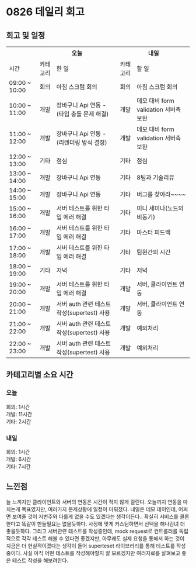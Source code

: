 # 0826 데일리 회고

## 회고 및 일정

  <table>
    <tr>
      <th></th>
      <th colspan="2">오늘</th>
      <th colspan="2">내일</th>
    </tr>
    <tr>
      <td>시간</td>
      <td>카테고리</td>
      <td>한 일</td>
      <td>카테고리</td>
      <td>할 일</td>
    </tr>
    <tr>
          <td>09:00 ~ 10:00</td>
          <td>회의</td>
          <td>아침 스크럼 회의</td>
          <td>회의</td>
          <td>아침 스크럼 회의</td>
        </tr><tr>
          <td>10:00 ~ 11:00</td>
          <td>개발</td>
          <td>장바구니 Api 연동 - (타입 충돌 문제 해결)</td>
          <td>개발</td>
          <td>데모 대비 form validation 서버측 보완</td>
        </tr><tr>
          <td>11:00 ~ 12:00</td>
          <td>개발</td>
          <td>장바구니 Api 연동 - (리렌더링 방식 결정)</td>
          <td>개발</td>
          <td>데모 대비 form validation 서버측 보완</td>
        </tr><tr>
          <td>12:00 ~ 13:00</td>
          <td>기타</td>
          <td>점심</td>
          <td>기타</td>
          <td>점심</td>
        </tr><tr>
          <td>13:00 ~ 14:00</td>
          <td>개발</td>
          <td>장바구니 Api 연동</td>
          <td>기타</td>
          <td>8팀과 기술리뷰</td>
        </tr><tr>
          <td>14:00 ~ 15:00</td>
          <td>개발</td>
          <td>장바구니 Api 연동</td>
          <td>기타</td>
          <td>버그를 찾아라~~~~</td>
        </tr><tr>
          <td>15:00 ~ 16:00</td>
          <td>개발</td>
          <td>서버 테스트를 위한 타입 에러 해결</td>
          <td>기타</td>
          <td>미니 세미나(노드의 비동기)</td>
        </tr><tr>
          <td>16:00 ~ 17:00</td>
          <td>개발</td>
          <td>서버 테스트를 위한 타입 에러 해결</td>
          <td>기타</td>
          <td>마스터 피드백</td>
        </tr><tr>
          <td>17:00 ~ 18:00</td>
          <td>개발</td>
          <td>서버 테스트를 위한 타입 에러 해결</td>
          <td>기타</td>
          <td>팀원간의 시간</td>
        </tr><tr>
          <td>18:00 ~ 19:00</td>
          <td>기타</td>
          <td>저녁</td>
          <td>기타</td>
          <td>저녁</td>
        </tr><tr>
          <td>19:00 ~ 20:00</td>
          <td>개발</td>
          <td>서버 테스트를 위한 타입 에러 해결</td>
          <td>개발</td>
          <td>서버, 클라이언트 연동</td>
        </tr><tr>
          <td>20:00 ~ 21:00</td>
          <td>개발</td>
          <td>서버 auth 관련 테스트 작성(supertest) 사용</td>
          <td>개발</td>
          <td>서버, 클라이언트 연동</td>
        </tr><tr>
          <td>21:00 ~ 22:00</td>
          <td>개발</td>
          <td>서버 auth 관련 테스트 작성(supertest) 사용</td>
          <td>개발</td>
          <td>예외처리</td>
        </tr><tr>
          <td>22:00 ~ 23:00</td>
          <td>개발</td>
          <td>서버 auth 관련 테스트 작성(supertest) 사용</td>
          <td>개발</td>
          <td>예외처리</td>
        </tr>
  </table>

## 카테고리별 소요 시간

### 오늘

회의: 1시간<br>개발: 11시간<br>기타: 2시간

### 내일

회의: 1시간<br>개발: 6시간<br>기타: 7시간

## 느낀점

늘 느끼지만 클라이언트와 서버의 연동은 시간이 적지 않게 걸린다. 오늘까지 연동을 마치는게 목표였지만, 여러가지 문제상황에 일정이 미뤄졌다. 내일은 데모 데이인데, 어쩌면 보여줄 것이 저번주와 다를게 없을 수도 있겠다는 생각이든다.. 확실히 서비스를 클론한다고 똑같이 만들필요는 없을듯하다. 사정에 맞게 커스텀하면서 선택을 해나감녀 더 좋을듯하다. 그리고 서버관련 테스트를 작성중인데, mock request로 컨트롤러를 독립적으로 각각 테스트 해볼 수 있다면 좋겠지만, 아무래도 실제 요청을 통해서 하는 것이 지금은 더 현실적이겠다는 생각이 들어 superteset 라이브러리를 통해 테스트를 작성중이다. 사실 아직 어떤 테스트를 작성해야할지 잘 모르겠지만 여러자료를 살펴보고 좋은 테스트 작성을 해보려한다.
